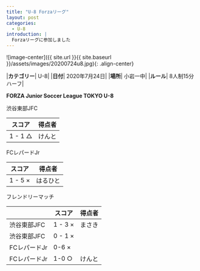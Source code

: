 ```yaml
---
title: "U-8 Forzaリーグ"
layout: post
categories:
  - U-8
introduction: |
  Forzaリーグに参加しました
---
```


![image-center]({{ site.url }}{{ site.baseurl }}/assets/images/20200724u8.jpg){: .align-center}

|**カテゴリー**| U-8|
|**日付**| 2020年7月24日|
|**場所**| 小岩一中|
|**ルール**| 8人制15分ハーフ|

**FORZA Junior Soccer League TOKYO U-8**

渋谷東部JFC

|スコア|得点者|
|-----|-----|
|1 - 1 △|けんと|

FCレパードJr

|スコア|得点者|
|-----|-----|
|1 - 5 ×|はるひと|

フレンドリーマッチ

||スコア|得点者|
|----|-----|-----|
|渋谷東部JFC|1 - 3 ×|まさき|
|渋谷東部JFC|0 - 1 ×||
| FCレパードJr|0-6 ×||
| FCレパードJr|1-0 ○|けんと|


